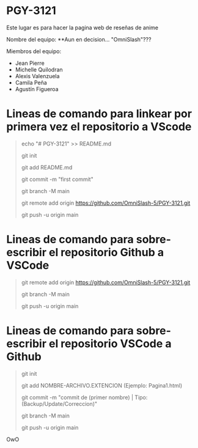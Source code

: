 ﻿# PGY-3121
Este lugar es para hacer la pagina web de reseñas de anime

Nombre del equipo: **Aun en decision... "OmniSlash"???

Miembros del equipo: 
- Jean Pierre
- Michelle Quilodran
- Alexis Valenzuela
- Camila Peña
- Agustín Figueroa

# Lineas de comando para linkear por primera vez el repositorio a VScode

> echo "# PGY-3121" >> README.md
> 
> git init
> 
> git add README.md
> 
> git commit -m "first commit"
> 
> git branch -M main
> 
> git remote add origin https://github.com/OmniSlash-5/PGY-3121.git
> 
> git push -u origin main

# Lineas de comando para sobre-escribir el repositorio Github a VSCode

> git remote add origin https://github.com/OmniSlash-5/PGY-3121.git
> 
> git branch -M main
> 
> git push -u origin main

# Lineas de comando para sobre-escribir el repositorio VSCode a Github

> git init
> 
> git add NOMBRE-ARCHIVO.EXTENCION (Ejemplo: Pagina1.html)
> 
> git commit -m "commit de (primer nombre) | Tipo: (Backup/Update/Correccion)"
> 
> git branch -M main
> 
> git push -u origin main

OwO